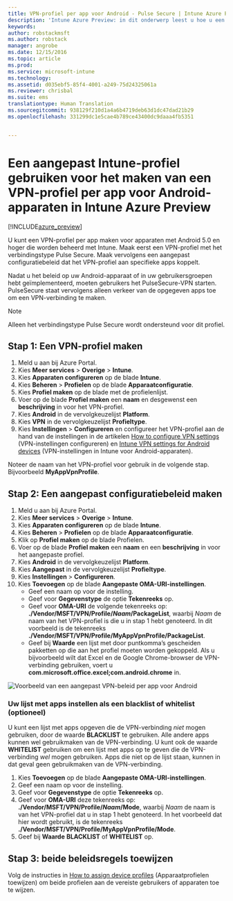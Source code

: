 ```yaml
---
title: VPN-profiel per app voor Android - Pulse Secure | Intune Azure Preview | Microsoft Docs
description: 'Intune Azure Preview: in dit onderwerp leest u hoe u een VPN-profiel per app kunt maken voor Android-apparaten die worden beheerd door Intune.'
keywords: 
author: robstackmsft
ms.author: robstack
manager: angrobe
ms.date: 12/15/2016
ms.topic: article
ms.prod: 
ms.service: microsoft-intune
ms.technology: 
ms.assetid: d035ebf5-85f4-4001-a249-75d24325061a
ms.reviewer: chrisbal
ms.suite: ems
translationtype: Human Translation
ms.sourcegitcommit: 938129f210d1a4a6b4719deb63d1dc47dad21b29
ms.openlocfilehash: 331299dc1e5cae4b789ce43400dc9daaa4fb5351


---
```


# <a name="use-an-intune-custom-profile-to-create-a-per-app-vpn-profile-for-android-devices-in-intune-azure-preview"></a>Een aangepast Intune-profiel gebruiken voor het maken van een VPN-profiel per app voor Android-apparaten in Intune Azure Preview

[!INCLUDE[azure_preview](../includes/azure_preview.md)]

U kunt een VPN-profiel per app maken voor apparaten met Android 5.0 en hoger die worden beheerd met Intune. Maak eerst een VPN-profiel met het verbindingstype Pulse Secure. Maak vervolgens een aangepast configuratiebeleid dat het VPN-profiel aan specifieke apps koppelt.

Nadat u het beleid op uw Android-apparaat of in uw gebruikersgroepen hebt geïmplementeerd, moeten gebruikers het PulseSecure-VPN starten. PulseSecure staat vervolgens alleen verkeer van de opgegeven apps toe om een VPN-verbinding te maken.

> [!NOTE]
>
> Alleen het verbindingstype Pulse Secure wordt ondersteund voor dit profiel.


## <a name="step-1-create-a-vpn-profile"></a>Stap 1: Een VPN-profiel maken


1. Meld u aan bij Azure Portal.
2. Kies **Meer services** > **Overige** > **Intune**.
3. Kies **Apparaten configureren** op de blade **Intune**.
2. Kies **Beheren** > **Profielen** op de blade **Apparaatconfiguratie**.
2. Kies **Profiel maken** op de blade met de profielenlijst.
3. Voer op de blade **Profiel maken** een **naam** en desgewenst een **beschrijving** in voor het VPN-profiel.
4. Kies **Android** in de vervolgkeuzelijst **Platform**.
5. Kies **VPN** in de vervolgkeuzelijst **Profieltype**.
3. Kies **Instellingen** > **Configureren** en configureer het VPN-profiel aan de hand van de instellingen in de artikelen [How to configure VPN settings](how-to-configure-vpn-settings.md) (VPN-instellingen configureren) en [Intune VPN settings for Android devices](vpn-for-android.md) (VPN-instellingen in Intune voor Android-apparaten).

Noteer de naam van het VPN-profiel voor gebruik in de volgende stap. Bijvoorbeeld **MyAppVpnProfile**.

## <a name="step-2-create-a-custom-configuration-policy"></a>Stap 2: Een aangepast configuratiebeleid maken

1. Meld u aan bij Azure Portal.
2. Kies **Meer services** > **Overige** > **Intune**.
3. Kies **Apparaten configureren** op de blade **Intune**.
2. Kies **Beheren** > **Profielen** op de blade **Apparaatconfiguratie**.
3. Klik op **Profiel maken** op de blade Profielen.
4. Voer op de blade **Profiel maken** een **naam** en een **beschrijving** in voor het aangepaste profiel.
5. Kies **Android** in de vervolgkeuzelijst **Platform**.
6. Kies **Aangepast** in de vervolgkeuzelijst **Profieltype**.
7. Kies **Instellingen** > **Configureren**.
3. Kies **Toevoegen** op de blade **Aangepaste OMA-URI-instellingen**.
    - Geef een naam op voor de instelling.
    - Geef voor **Gegevenstype** de optie **Tekenreeks** op.
    - Geef voor **OMA-URI** de volgende tekenreeks op: **./Vendor/MSFT/VPN/Profile/*Naam*/PackageList**, waarbij *Naam* de naam van het VPN-profiel is die u in stap 1 hebt genoteerd. In dit voorbeeld is de tekenreeks **./Vendor/MSFT/VPN/Profile/MyAppVpnProfile/PackageList**.
    - Geef bij **Waarde** een lijst met door puntkomma’s gescheiden pakketten op die aan het profiel moeten worden gekoppeld. Als u bijvoorbeeld wilt dat Excel en de Google Chrome-browser de VPN-verbinding gebruiken, voert u **com.microsoft.office.excel;com.android.chrome** in.

![Voorbeeld van een aangepast VPN-beleid per app voor Android](./media/android_per_app_vpn_oma_uri.png)

### <a name="set-your-app-list-to-blacklist-or-whitelist-optional"></a>Uw lijst met apps instellen als een blacklist of whitelist (optioneel)
  U kunt een lijst met apps opgeven die de VPN-verbinding *niet* mogen gebruiken, door de waarde **BLACKLIST** te gebruiken. Alle andere apps kunnen wel gebruikmaken van de VPN-verbinding.
U kunt ook de waarde **WHITELIST** gebruiken om een lijst met apps op te geven die de VPN-verbinding *wel* mogen gebruiken. Apps die niet op de lijst staan, kunnen in dat geval geen gebruikmaken van de VPN-verbinding.
  1.    Kies **Toevoegen** op de blade **Aangepaste OMA-URI-instellingen**.
  2.    Geef een naam op voor de instelling.
  3.    Geef voor **Gegevenstype** de optie **Tekenreeks** op.
  4.    Geef voor **OMA-URI** deze tekenreeks op: **./Vendor/MSFT/VPN/Profile/*Naam*/Mode**, waarbij *Naam* de naam is van het VPN-profiel dat u in stap 1 hebt genoteerd. In het voorbeeld dat hier wordt gebruikt, is de tekenreeks **./Vendor/MSFT/VPN/Profile/MyAppVpnProfile/Mode**.
  5.    Geef bij **Waarde** **BLACKLIST** of **WHITELIST** op.



## <a name="step-3-assign-both-policies"></a>Stap 3: beide beleidsregels toewijzen

Volg de instructies in [How to assign device profiles](how-to-assign-device-profiles.md) (Apparaatprofielen toewijzen) om beide profielen aan de vereiste gebruikers of apparaten toe te wijzen.



<!--HONumber=Feb17_HO1-->


